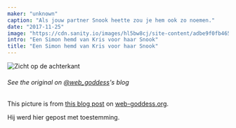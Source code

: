 ```yaml
---
maker: "unknown"
caption: "Als jouw partner Snook heette zou je hem ook zo noemen."
date: "2017-11-25"
image: "https://cdn.sanity.io/images/hl5bw8cj/site-content/adbe9f0fb465866669913ed393d77c0ae48a59f7-2000x2667.jpg"
intro: "Een Simon hemd van Kris voor haar Snook"
title: "Een Simon hemd van Kris voor haar Snook"
---
```


![Zicht op de achterkant](https://posts.freesewing.org/uploads/simon_on_snook_high_back_405a53e578.jpg "Zicht op de achterkant")

<Note>

###### See the original on [@web_goddess](/users/web_goddess)'s blog
This picture is from [this blog post](https://www.web-goddess.org/archive/18117) 
on [web-goddess.org](https://www.web-goddess.org/).

Hij werd hier gepost met toestemming.

</Note>

